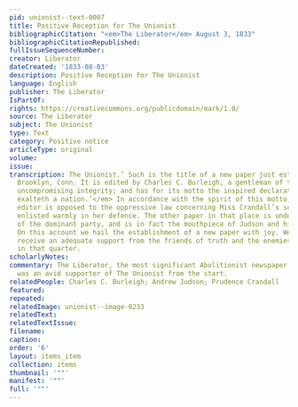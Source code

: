 ```yaml
---
pid: unionist--text-0007
title: Positive Reception for The Unionist
bibliographicCitation: "<em>The Liberator</em> August 3, 1833"
bibliographicCitationRepublished: 
fullIssueSequenceNumber: 
creator: Liberator
dateCreated: '1833-08-03'
description: Positive Reception for The Unionist
language: English
publisher: The Liberator
IsPartOf: 
rights: https://creativecommons.org/publicdomain/mark/1.0/
source: The Liberator
subject: The Unionist
type: Text
category: Positive notice
articleType: original
volume: 
issue: 
transcription: The Unionist.’ Such is the title of a new paper just established in
  Brooklyn, Conn. It is edited by Charles C. Burleigh, a gentleman of talents and
  uncompromising integrity; and has for its motto the inspired declaration, <em>‘Righteousness
  exalteth a nation.’</em> In accordance with the spirit of this motto, we find the
  editor is opposed to the oppressive law concerning Miss Crandall’s school, and has
  enlisted warmly in her defence. The other paper in that place is under the control
  of the dominant party, and is in fact the mouthpiece of Judson and his associate.
  On this account we hail the establishment of a new paper with joy. We trust it will
  receive an adequate support from the friends of truth and the enemies of oppression
  in that quarter.
scholarlyNotes: 
commentary: The Liberator, the most significant Abolitionist newspaper of the time,
  was an avid supporter of The Unionist from the start.
relatedPeople: Charles C. Burleigh; Andrew Judson; Prudence Crandall
featured: 
repeated: 
relatedImage: unionist--image-0233
relatedText: 
relatedTextIssue: 
filename: 
caption: 
order: '6'
layout: items_item
collection: items
thumbnail: '""'
manifest: '""'
full: '""'
---
```

